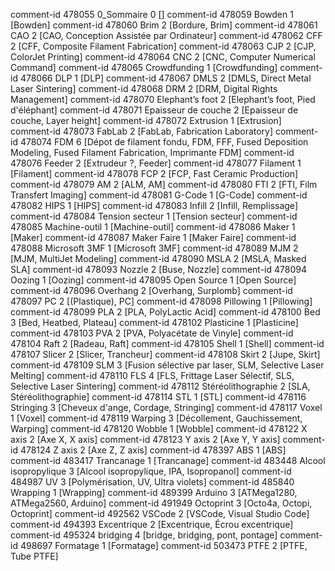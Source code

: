 comment-id 478055	0_Sommaire                         	0	[]
 comment-id 478059	Bowden                             	1	[Bowden]
 comment-id 478060	Brim                               	2	[Bordure, Brim]
 comment-id 478061	CAO                                	2	[CAO, Conception Assistée par Ordinateur]
 comment-id 478062	CFF                                	2	[CFF, Composite Filament Fabrication]
 comment-id 478063	CJP                                	2	[CJP, ColorJet Printing]
 comment-id 478064	CNC                                	2	[CNC, Computer Numerical Command]
 comment-id 478065	Crowdfunding                       	1	[Crowdfunding]
 comment-id 478066	DLP                                	1	[DLP]
 comment-id 478067	DMLS                               	2	[DMLS, Direct Metal Laser Sintering]
 comment-id 478068	DRM                                	2	[DRM, Digital Rights Management]
 comment-id 478070	Elephant’s foot                    	2	[Elephant’s foot, Pied d'éléphant]
 comment-id 478071	Epaisseur de couche                	2	[Epaisseur de couche, Layer height]
 comment-id 478072	Extrusion                          	1	[Extrusion]
 comment-id 478073	FabLab                             	2	[FabLab, Fabrication Laboratory]
 comment-id 478074	FDM                                	6	[Dépot de filament fondu, FDM, FFF, Fused Deposition Modeling, Fused Filament Fabrication, Imprimante FDM]
 comment-id 478076	Feeder                             	2	[Extrudeur ?, Feeder]
 comment-id 478077	Filament                           	1	[Filament]
 comment-id 478078	FCP                                	2	[FCP, Fast Ceramic Production]
 comment-id 478079	AM                                 	2	[ALM, AM]
 comment-id 478080	FTI                                	2	[FTI, Film Transfert Imaging]
 comment-id 478081	G-Code                             	1	[G-Code]
 comment-id 478082	HIPS                               	1	[HIPS]
 comment-id 478083	Infill                             	2	[Infill, Remplissage]
 comment-id 478084	Tension secteur                    	1	[Tension secteur]
 comment-id 478085	Machine-outil                      	1	[Machine-outil]
 comment-id 478086	Maker                              	1	[Maker]
 comment-id 478087	Maker Faire                        	1	[Maker Faire]
 comment-id 478088	Microsoft 3MF                      	1	[Microsoft 3MF]
 comment-id 478089	MJM                                	2	[MJM, MultiJet Modeling]
 comment-id 478090	MSLA                               	2	[MSLA, Masked SLA]
 comment-id 478093	Nozzle                             	2	[Buse, Nozzle]
 comment-id 478094	Oozing                             	1	[Oozing]
 comment-id 478095	Open Source                        	1	[Open Source]
 comment-id 478096	Overhang                           	2	[Overhang, Surplomb]
 comment-id 478097	PC                                 	2	[(Plastique), PC]
 comment-id 478098	Pillowing                          	1	[Pillowing]
 comment-id 478099	PLA                                	2	[PLA, PolyLactic Acid]
 comment-id 478100	Bed                                	3	[Bed, Heatbed, Plateau]
 comment-id 478102	Plasticine                         	1	[Plasticine]
 comment-id 478103	PVA                                	2	[PVA, Polyacétate de Vinyle]
 comment-id 478104	Raft                               	2	[Radeau, Raft]
 comment-id 478105	Shell                              	1	[Shell]
 comment-id 478107	Slicer                             	2	[Slicer, Trancheur]
 comment-id 478108	Skirt                              	2	[Jupe, Skirt]
 comment-id 478109	SLM                                	3	[Fusion sélective par laser, SLM, Selective Laser Melting]
 comment-id 478110	FLS                                	4	[FLS, Frittage Laser Sélectif, SLS, Selective Laser Sintering]
 comment-id 478112	Stéréolithographie                 	2	[SLA, Stéréolithographie]
 comment-id 478114	STL                                	1	[STL]
 comment-id 478116	Stringing                          	3	[Cheveux d'ange, Cordage, Stringing]
 comment-id 478117	Voxel                              	1	[Voxel]
 comment-id 478119	Warping                            	3	[Décollement, Gauchissement, Warping]
 comment-id 478120	Wobble                             	1	[Wobble]
 comment-id 478122	X axis                             	2	[Axe X, X axis]
 comment-id 478123	Y axis                             	2	[Axe Y, Y axis]
 comment-id 478124	Z axis                             	2	[Axe Z, Z axis]
 comment-id 478397	ABS                                	1	[ABS]
 comment-id 483417	Trancanage                         	1	[Trancanage]
 comment-id 483448	Alcool isopropylique               	3	[Alcool isopropylique, IPA, Isopropanol]
 comment-id 484987	UV                                 	3	[Polymérisation, UV, Ultra violets]
 comment-id 485840	Wrapping                           	1	[Wrapping]
 comment-id 489399	Arduino                            	3	[ATMega1280, ATMega2560, Arduino]
 comment-id 491949	Octoprint                          	3	[Octo4a, Octopi, Octoprint]
 comment-id 492562	VSCode                             	2	[VSCode, Visual Studio Code]
 comment-id 494393	Excentrique                        	2	[Excentrique, Écrou excentrique]
 comment-id 495324	bridging                           	4	[bridge, bridging, pont, pontage]
 comment-id 498697	Formatage                          	1	[Formatage]
 comment-id 503473	PTFE                               	2	[PTFE, Tube PTFE]
